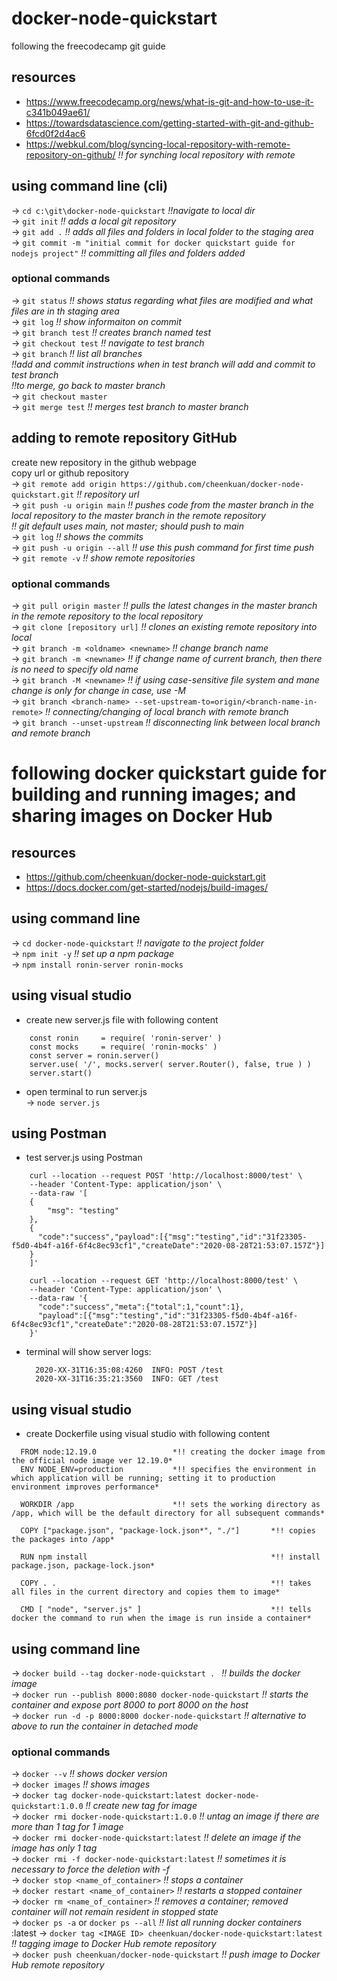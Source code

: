 # docker-node-quickstart
following the freecodecamp git guide

## resources
* https://www.freecodecamp.org/news/what-is-git-and-how-to-use-it-c341b049ae61/  
* https://towardsdatascience.com/getting-started-with-git-and-github-6fcd0f2d4ac6
* https://webkul.com/blog/syncing-local-repository-with-remote-repository-on-github/ *!! for synching local repository with remote*  

## using command line (cli)
-> `cd c:\git\docker-node-quickstart` *!!navigate to local dir*  
-> `git init`   *!! adds a local git repository*  
-> `git add .`  *!! adds all files and folders in local folder to the staging area*  
-> `git commit -m "initial commit for docker quickstart guide for nodejs project"`  *!! committing all files and folders added*  

### optional commands
-> `git status`   *!! shows status regarding what files are modified and what files are in th staging area*  
-> `git log`      *!! show informaiton on commit*  
-> `git branch test`    *!! creates branch named test*  
-> `git checkout test`  *!! navigate to test branch*  
-> `git branch`         *!! list all branches*  
*!!add and commit instructions when in test branch will add and commit to test branch*  
*!!to merge, go back to master branch*  
-> `git checkout master`  
-> `git merge test`     *!! merges test branch to master branch*  

## adding to remote repository GitHub
create new repository in the github webpage  
copy url or github repository  
-> `git remote add origin https://github.com/cheenkuan/docker-node-quickstart.git`    *!! repository url*  
-> `git push -u origin main`   *!! pushes code from the master branch in the local repository to the master branch in the remote repository*  
*!! git default uses main, not master; should push to main*  
-> `git log`    *!! shows the commits*  
-> `git push -u origin --all`    *!! use this push command for first time push*  
-> `git remote -v`   *!! show remote repositories*  

### optional commands
-> `git pull origin master`       *!! pulls the latest changes in the master branch in the remote repository to the local repository*  
-> `git clone [repository url]`   *!! clones an existing remote repository into local*  
-> `git branch -m <oldname> <newname>`  	*!! change branch name*  
-> `git branch -m <newname>`			*!! if change name of current branch, then there is no need to specify old name*  
-> `git branch -M <newname>`			*!! if using case-sensitive file system and mane change is only for change in case, use -M*  
-> `git branch <branch-name> --set-upstream-to=origin/<branch-name-in-remote>`	*!! connecting/changing of local branch with remote branch*  
-> `git branch --unset-upstream`	*!! disconnecting link between local branch and remote branch*  

# following docker quickstart guide for building and running images; and sharing images on Docker Hub

## resources
* https://github.com/cheenkuan/docker-node-quickstart.git  
* https://docs.docker.com/get-started/nodejs/build-images/  

## using command line
-> `cd docker-node-quickstart`    *!! navigate to the project folder*  
-> `npm init -y`                  *!! set up a npm package*  
-> `npm install ronin-server ronin-mocks`  

## using visual studio
- create new server.js file with following content  
```
    const ronin     = require( 'ronin-server' )  
    const mocks     = require( 'ronin-mocks' )  
    const server = ronin.server()  
    server.use( '/', mocks.server( server.Router(), false, true ) )  
    server.start()  
```  
- open terminal to run server.js  
    -> `node server.js`  
  
## using Postman
- test server.js using Postman
```
    curl --location --request POST 'http://localhost:8000/test' \  
    --header 'Content-Type: application/json' \  
    --data-raw '[  
    {  
	    "msg": "testing"  
    },  
    {  
      "code":"success","payload":[{"msg":"testing","id":"31f23305-f5d0-4b4f-a16f-6f4c8ec93cf1","createDate":"2020-08-28T21:53:07.157Z"}]  
    }  
    ]'  
```
```
    curl --location --request GET 'http://localhost:8000/test' \  
    --header 'Content-Type: application/json' \  
    --data-raw '{  
      "code":"success","meta":{"total":1,"count":1},  
      "payload":[{"msg":"testing","id":"31f23305-f5d0-4b4f-a16f-6f4c8ec93cf1","createDate":"2020-08-28T21:53:07.157Z"}]  
    }'  
```      
- terminal will show server logs:  
    ```
      2020-XX-31T16:35:08:4260  INFO: POST /test  
      2020-XX-31T16:35:21:3560  INFO: GET /test  
    ```

## using visual studio
- create Dockerfile using visual studio with following content  
```
  FROM node:12.19.0                 *!! creating the docker image from the official node image ver 12.19.0*  
  ENV NODE_ENV=production           *!! specifies the environment in which application will be running; setting it to production environment improves performance*  

  WORKDIR /app                      *!! sets the working directory as /app, which will be the default directory for all subsequent commands*  
  
  COPY ["package.json", "package-lock.json*", "./"]       *!! copies the packages into /app*  

  RUN npm install                                         *!! install package.json, package-lock.json*  

  COPY . .                                                *!! takes all files in the current directory and copies them to image*  

  CMD [ "node", "server.js" ]                             *!! tells docker the command to run when the image is run inside a container*  
```

## using command line
-> `docker build --tag docker-node-quickstart . `               *!! builds the docker image*  
-> `docker run --publish 8000:8080 docker-node-quickstart`      *!! starts the container and expose port 8000 to port 8000 on the host*  
-> `docker run -d -p 8000:8000 docker-node-quickstart`          *!! alternative to above to run the container in detached mode*  
  
### optional commands
-> `docker --v`         *!! shows docker version*  
-> `docker images`      *!! shows images*  
-> `docker tag docker-node-quickstart:latest docker-node-quickstart:1.0.0`      *!! create new tag for image*  
-> `docker rmi docker-node-quickstart:1.0.0`                                    *!! untag an image if there are more than 1 tag for 1 image*  
-> `docker rmi docker-node-quickstart:latest`                                   *!! delete an image if the image has only 1 tag*  
-> `docker rmi -f docker-node-quickstart:latest`                                *!! sometimes it is necessary to force the deletion with -f*  
-> `docker stop <name_of_container>`                                            *!! stops a container*  
-> `docker restart <name_of_container>`                                         *!! restarts a stopped container*  
-> `docker rm <name_of_container>`                                              *!! removes a container; removed container will not remain resident in stopped state*  
-> `docker ps -a` or `docker ps --all`						*!! list all running docker containers*  :latest
-> `docker tag <IMAGE ID> cheenkuan/docker-node-quickstart:latest`		*!! tagging image to Docker Hub remote repository*  
-> `docker push cheenkuan/docker-node-quickstart`				*!! push image to Docker Hub remote repository*  



